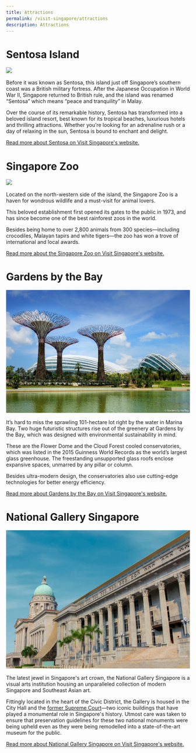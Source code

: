 ```yaml
---
title: Attractions
permalink: /visit-singapore/attractions
description: Attractions
---
```

# Sentosa Island
![](/images/Sentosa%202.jpg)

Before it was known as Sentosa, this island just off Singapore’s southern coast was a British military fortress. After the Japanese Occupation in World War II, Singapore returned to British rule, and the island was renamed “Sentosa” which means “peace and tranquility” in Malay. 

Over the course of its remarkable history, Sentosa has transformed into a beloved island resort, best known for its tropical beaches, luxurious hotels and thrilling attractions. Whether you’re looking for an adrenaline rush or a day of relaxing in the sun, Sentosa is bound to enchant and delight.

[Read more about Sentosa on Visit Singapore's website.](https://www.visitsingapore.com/see-do-singapore/places-to-see/sentosa/)
# Singapore Zoo
![](/images/Zoo.jpg)

Located on the north-western side of the island, the Singapore Zoo is a haven for wondrous wildlife and a must-visit for animal lovers.

This beloved establishment first opened its gates to the public in 1973, and has since become one of the best rainforest zoos in the world.

Besides being home to over 2,800 animals from 300 species—including crocodiles, Malayan tapirs and white tigers—the zoo has won a trove of international and local awards.

[Read more about the Singapore Zoo on Visit Singapore's website.](https://www.visitsingapore.com/see-do-singapore/nature-wildlife/fun-with-animals/singapore-zoo/)
# Gardens by the Bay
![](/images/Gardens%20by%20the%20Bay.jpg)

It’s hard to miss the sprawling 101-hectare lot right by the water in Marina Bay. Two huge futuristic structures rise out of the greenery at Gardens by the Bay, which was designed with environmental sustainability in mind.

These are the Flower Dome and the Cloud Forest cooled conservatories, which was listed in the 2015 Guinness World Records as the world’s largest glass greenhouse. The freestanding unsupported glass roofs enclose expansive spaces, unmarred by any pillar or column.

Besides ultra-modern design, the conservatories also use cutting-edge technologies for better energy efficiency.

[Read more about Gardens by the Bay on Visit Singapore's website.](https://www.visitsingapore.com/see-do-singapore/architecture/modern/gardens-by-the-bay/)
# National Gallery Singapore
![](/images/National%20Gallery.jpg)

The latest jewel in Singapore's art crown, the National Gallery Singapore is a visual arts institution housing an unparalleled collection of modern Singapore and Southeast Asian art.

Fittingly located in the heart of the Civic District, the Gallery is housed in the City Hall and the [former Supreme Court](https://www.visitsingapore.com/see-do-singapore/architecture/historical/old-supreme-court/)—two iconic buildings that have played a monumental role in Singapore's history. Utmost care was taken to ensure that preservation guidelines for these two national monuments were being upheld even as they were being remodelled into a state-of-the-art museum for the public.

[Read more about National Gallery Singapore on Visit Singapore's website.](https://www.visitsingapore.com/see-do-singapore/arts/museums-galleries/national-gallery-singapore/)